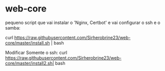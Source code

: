 # web-core

pequeno script que vai instalar o 'Nginx, Certbot' e vai configurar o ssh e o samba:

curl https://raw.githubusercontent.com/Sirherobrine23/web-core/master/install.sh | bash

Modificar Somente o ssh:
curl https://raw.githubusercontent.com/Sirherobrine23/web-core/master/install2.sh| bash
